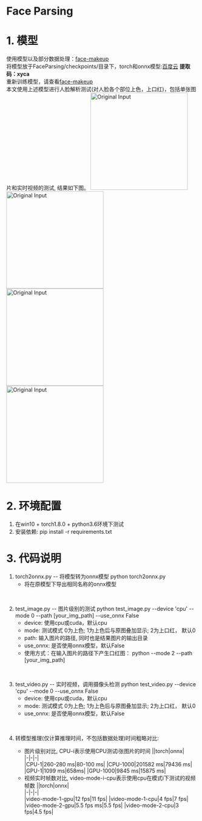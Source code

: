 # Face Parsing
# 1. 模型
使用模型以及部分数据处理：[face-makeup](https://github.com/zllrunning/face-makeup.PyTorch)<br/>
将模型放于FaceParsing/checkpoints/目录下，torch和onnx模型:[百度云](https://pan.baidu.com/s/1mD1ORh4TfWZsjcpZCoFDlg)
**提取码：xyca**<br/>
重新训练模型，请查看[face-makeup](https://github.com/zllrunning/face-makeup.PyTorch)<br/>
本文使用上述模型进行人脸解析测试(对人脸各个部位上色，上口红)，包括单张图片和实时视频的测试, 结果如下图。
<img src="results/qiushuzhen.png" height="256" width="256" alt="Original Input"><img src="results/qiushuzhen_mode0.png" height="256" width="256" alt="Original Input">
<br/>
<img src="results/qiushuzhen_mode1.png" height="256" width="256" alt="Original Input"><img src="results/qiushuzhen_mode2.png" height="256" width="256" alt="Original Input">
# 2. 环境配置
1. 在win10 + torch1.8.0 + python3.6环境下测试
2. 安装依赖: pip install -r requirements.txt

# 3. 代码说明
1. torch2onnx.py -- 将模型转为onnx模型
    python torch2onnx.py
    - 将在原模型下导出相同名称的onnx模型
<br/>

2. test_image.py -- 图片级别的测试
    python test_image.py --device 'cpu' --mode 0 --path [your_img_path] --use_onnx False
    - device: 使用cpu或cuda，默认cpu
    - mode: 测试模式 0为上色; 1为上色后与原图叠加显示; 2为上口红， 默认0
    - path: 输入图片的路径, 同时也是结果图片的输出目录
    - use_onnx: 是否使用onnx模型，默认False
    - 使用方式：在输入图片的路径下产生口红图：
    python --mode 2 --path [your_img_path]
<br/>    

3. test_video.py -- 实时视频，调用摄像头检测
    python test_video.py --device 'cpu' --mode 0 --use_onnx False
    - device: 使用cpu或cuda，默认cpu
    - mode: 测试模式 0为上色; 1为上色后与原图叠加显示; 2为上口红， 默认0
    - use_onnx: 是否使用onnx模型，默认False
<br/>

4. 转模型推理(仅计算推理时间，不包括数据处理)时间粗略对比:

    - 图片级别对比, CPU-i表示使用CPU测试i张图片的时间
        ||torch|onnx|   
        |-|-|-|         
        |CPU-1|260-280 ms|80-100 ms|
        |CPU-1000|201582 ms|79436 ms|
        |GPU-1|1099 ms|658ms|
        |GPU-1000|9845 ms|15875 ms|
    - 视频实时帧数对比, video-mode-i-cpu表示使用cpu在模式i下测试的视频帧数
        ||torch|onnx|   
        |-|-|-|         
        |video-mode-1-gpu|12 fps|11 fps|
        |video-mode-1-cpu|4 fps|7 fps|
        |video-mode-2-gpu|5.5 fps ms|5.5 fps|
        |video-mode-2-cpu|3 fps|4.5 fps|



